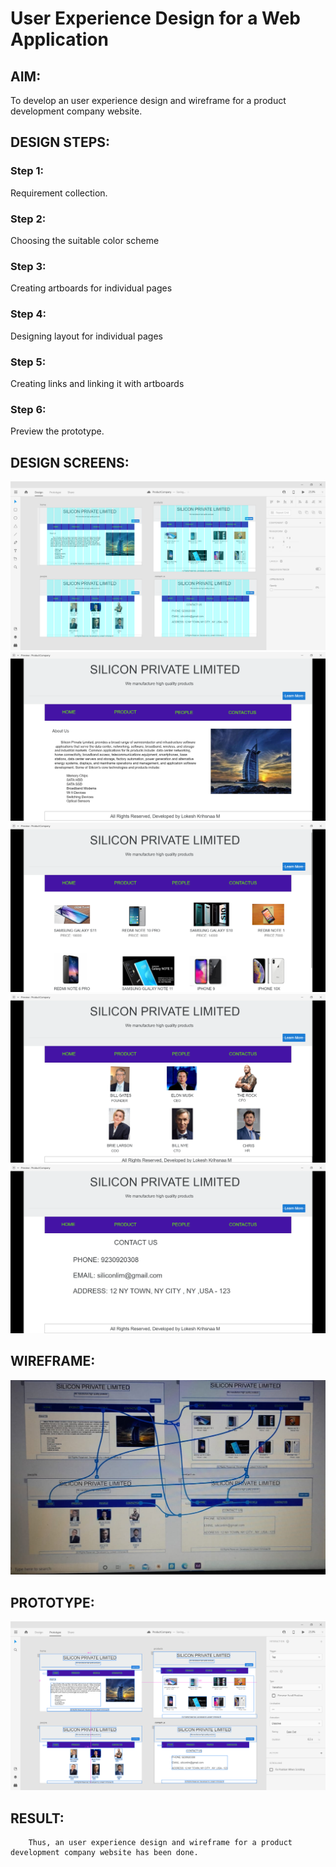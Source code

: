 # User Experience Design for a Web Application
## AIM:
To develop an user experience design and wireframe for a product development company website.

## DESIGN STEPS:
### Step 1: 
Requirement collection.
### Step 2:
Choosing the suitable color scheme
### Step 3:
Creating artboards for individual pages
### Step 4:
Designing layout for individual pages
### Step 5:
Creating links and linking it with artboards
### Step 6:
Preview the prototype.

## DESIGN SCREENS:
![output](./static/img/design.png)
![output](./static/img/home.png)
![output](./static/img/prod.png)
![output](./static/img/people.png)
![output](./static/img/cont.png)


## WIREFRAME:
![output](./static/img/wireframe.png)


## PROTOTYPE:
![output](./static/img/prototype.png)


## RESULT:
        Thus, an user experience design and wireframe for a product development company website has been done.


